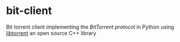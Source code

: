 # bit-client
Bit torrent client implementing the *BitTorrent protocol* in Python using [libtorrent](https://github.com/arvidn/libtorrent/)  an open source C++ library
